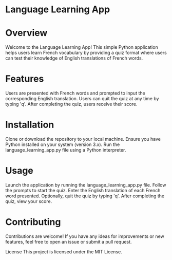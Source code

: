 # Language Learning App
# Overview

Welcome to the Language Learning App! This simple Python application helps users learn French vocabulary by providing a quiz format where users can test their knowledge of English translations of French words.

# Features

Users are presented with French words and prompted to input the corresponding English translation.
Users can quit the quiz at any time by typing 'q'.
After completing the quiz, users receive their score.

# Installation

Clone or download the repository to your local machine.
Ensure you have Python installed on your system (version 3.x).
Run the language_learning_app.py file using a Python interpreter.

# Usage

Launch the application by running the language_learning_app.py file.
Follow the prompts to start the quiz.
Enter the English translation of each French word presented.
Optionally, quit the quiz by typing 'q'.
After completing the quiz, view your score.

# Contributing

Contributions are welcome! If you have any ideas for improvements or new features, feel free to open an issue or submit a pull request.

License
This project is licensed under the MIT License.